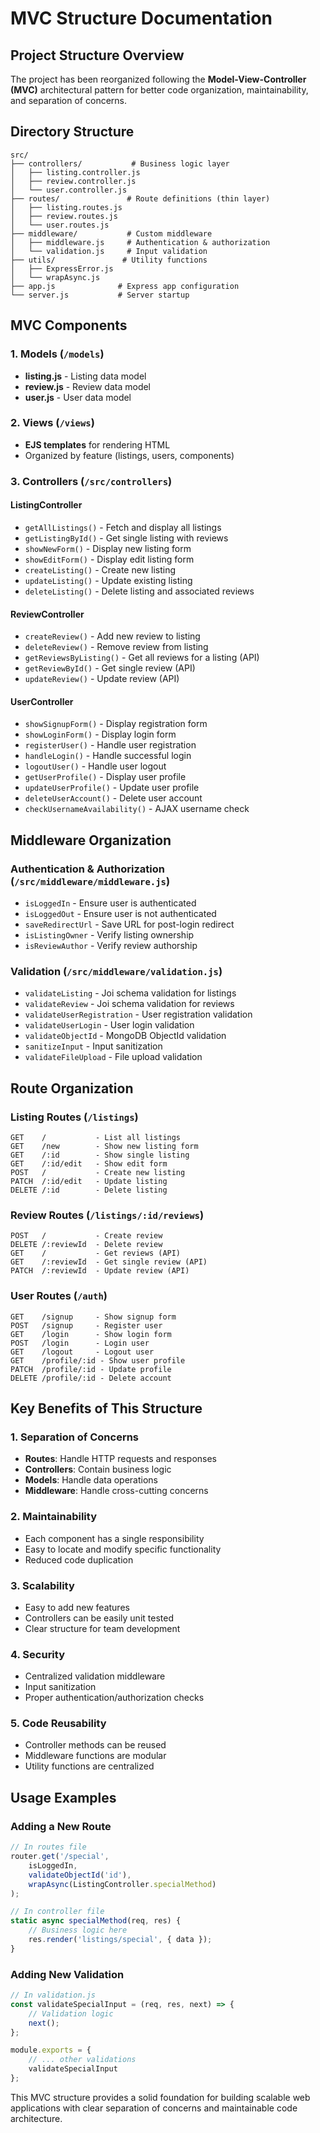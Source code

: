 # MVC Structure Documentation

## Project Structure Overview

The project has been reorganized following the **Model-View-Controller (MVC)** architectural pattern for better code organization, maintainability, and separation of concerns.

## Directory Structure

```
src/
├── controllers/           # Business logic layer
│   ├── listing.controller.js
│   ├── review.controller.js
│   └── user.controller.js
├── routes/               # Route definitions (thin layer)
│   ├── listing.routes.js
│   ├── review.routes.js
│   └── user.routes.js
├── middleware/           # Custom middleware
│   ├── middleware.js     # Authentication & authorization
│   └── validation.js     # Input validation
├── utils/               # Utility functions
│   ├── ExpressError.js
│   └── wrapAsync.js
├── app.js              # Express app configuration
└── server.js           # Server startup
```

## MVC Components

### 1. Models (`/models`)
- **listing.js** - Listing data model
- **review.js** - Review data model  
- **user.js** - User data model

### 2. Views (`/views`)
- **EJS templates** for rendering HTML
- Organized by feature (listings, users, components)

### 3. Controllers (`/src/controllers`)

#### ListingController
- `getAllListings()` - Fetch and display all listings
- `getListingById()` - Get single listing with reviews
- `showNewForm()` - Display new listing form
- `showEditForm()` - Display edit listing form
- `createListing()` - Create new listing
- `updateListing()` - Update existing listing
- `deleteListing()` - Delete listing and associated reviews

#### ReviewController  
- `createReview()` - Add new review to listing
- `deleteReview()` - Remove review from listing
- `getReviewsByListing()` - Get all reviews for a listing (API)
- `getReviewById()` - Get single review (API)
- `updateReview()` - Update review (API)

#### UserController
- `showSignupForm()` - Display registration form
- `showLoginForm()` - Display login form
- `registerUser()` - Handle user registration
- `handleLogin()` - Handle successful login
- `logoutUser()` - Handle user logout
- `getUserProfile()` - Display user profile
- `updateUserProfile()` - Update user profile
- `deleteUserAccount()` - Delete user account
- `checkUsernameAvailability()` - AJAX username check

## Middleware Organization

### Authentication & Authorization (`/src/middleware/middleware.js`)
- `isLoggedIn` - Ensure user is authenticated
- `isLoggedOut` - Ensure user is not authenticated  
- `saveRedirectUrl` - Save URL for post-login redirect
- `isListingOwner` - Verify listing ownership
- `isReviewAuthor` - Verify review authorship

### Validation (`/src/middleware/validation.js`)
- `validateListing` - Joi schema validation for listings
- `validateReview` - Joi schema validation for reviews
- `validateUserRegistration` - User registration validation
- `validateUserLogin` - User login validation
- `validateObjectId` - MongoDB ObjectId validation
- `sanitizeInput` - Input sanitization
- `validateFileUpload` - File upload validation

## Route Organization

### Listing Routes (`/listings`)
```
GET    /           - List all listings
GET    /new        - Show new listing form
GET    /:id        - Show single listing
GET    /:id/edit   - Show edit form
POST   /           - Create new listing
PATCH  /:id/edit   - Update listing
DELETE /:id        - Delete listing
```

### Review Routes (`/listings/:id/reviews`)
```
POST   /           - Create review
DELETE /:reviewId  - Delete review
GET    /           - Get reviews (API)
GET    /:reviewId  - Get single review (API)
PATCH  /:reviewId  - Update review (API)
```

### User Routes (`/auth`)
```
GET    /signup     - Show signup form
POST   /signup     - Register user
GET    /login      - Show login form
POST   /login      - Login user
GET    /logout     - Logout user
GET    /profile/:id - Show user profile
PATCH  /profile/:id - Update profile
DELETE /profile/:id - Delete account
```

## Key Benefits of This Structure

### 1. **Separation of Concerns**
- **Routes**: Handle HTTP requests and responses
- **Controllers**: Contain business logic
- **Models**: Handle data operations
- **Middleware**: Handle cross-cutting concerns

### 2. **Maintainability**
- Each component has a single responsibility
- Easy to locate and modify specific functionality
- Reduced code duplication

### 3. **Scalability**
- Easy to add new features
- Controllers can be easily unit tested
- Clear structure for team development

### 4. **Security**
- Centralized validation middleware
- Input sanitization
- Proper authentication/authorization checks

### 5. **Code Reusability**
- Controller methods can be reused
- Middleware functions are modular
- Utility functions are centralized

## Usage Examples

### Adding a New Route
```javascript
// In routes file
router.get('/special', 
    isLoggedIn,
    validateObjectId('id'),
    wrapAsync(ListingController.specialMethod)
);

// In controller file
static async specialMethod(req, res) {
    // Business logic here
    res.render('listings/special', { data });
}
```

### Adding New Validation
```javascript
// In validation.js
const validateSpecialInput = (req, res, next) => {
    // Validation logic
    next();
};

module.exports = {
    // ... other validations
    validateSpecialInput
};
```

This MVC structure provides a solid foundation for building scalable web applications with clear separation of concerns and maintainable code architecture.
